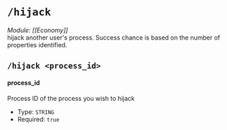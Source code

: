 # `/hijack`
*Module: [[Economy]]*<br>
hijack another user's process. Success chance is based on the number of properties identified.
## `/hijack <process_id>`
#### process_id
Process ID of the process you wish to hijack
- Type: `STRING`
- Required: `true`